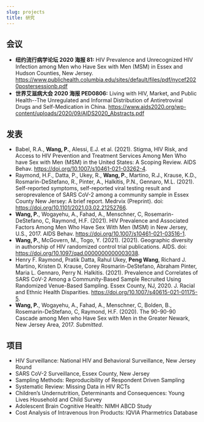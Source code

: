 ```yaml
---
slug: projects
title: 研究
---
```


## 会议

* **纽约流行病学论坛 2020 海报 81:** HIV Prevalence and Unrecognized HIV Infection among Men who Have Sex with Men (MSM) in Essex and Hudson Counties, New Jersey. https://www.publichealth.columbia.edu/sites/default/files/pdf/nycef2020postersessionb.pdf
* **世界艾滋病大会 2020 海报 PED0806:** Living with HIV, Market, and Public Health--The Unregulated and Informal Distribution of Antiretroviral Drugs and Self-Medication in China. https://www.aids2020.org/wp-content/uploads/2020/09/AIDS2020_Abstracts.pdf

## 发表

* Babel, R.A., **Wang, P.**, Alessi, E.J. et al. (2021). Stigma, HIV Risk, and Access to HIV Prevention and Treatment Services Among Men Who have Sex with Men (MSM) in the United States: A Scoping Review. AIDS Behav. https://doi.org/10.1007/s10461-021-03262-4.
* Raymond, H.F., Datta, P., Ukey, R., **Wang, P.**, Martino, R.J., Krause, K.D., Rosmarin-DeStefano, R., Pinter, A., Halkitis, P.N., Gennaro, M.L. (2021). Self-reported symptoms, self-reported viral testing result and seroprevalence of SARS CoV-2 among a community sample in Essex County New Jersey: A brief report. Medrvix (Preprint). doi: https://doi.org/10.1101/2021.03.02.21252766.   
* **Wang, P.**, Wogayehu, A., Fahad, A., Menschner, C, Rosemarin-DeStefano, C, Raymond, H.F. (2021). HIV Prevalence and Associated Factors Among Men Who Have Sex With Men (MSM) in New Jersey, U.S., 2017. AIDS Behav. https://doi.org/10.1007/s10461-021-03516-1.
* **Wang, P.**, McGovern, M., Togo, Y. (2021). (2021). Geographic diversity in authorship of HIV randomized control trial publications. AIDS. doi: https://doi.org/10.1097/qad.0000000000003038.
* Henry F. Raymond, Pratik Datta, Rahul Ukey, **Peng Wang**, Richard J. Martino, Kristen D. Krause, Corey Rosmarin-DeStefano, Abraham Pinter, Maria L. Gennaro, Perry N. Halkitis. (2021). Prevalence and Correlates of SARS CoV-2 Among a Community-Based Sample Recruited Using Randomized Venue-Based Sampling. Essex County, NJ, 2020. J. Racial and Ethnic Health Disparities. https://doi.org/10.1007/s40615-021-01175-5.
* **Wang, P.**, Wogayehu, A., Fahad, A., Menschner, C, Bolden, B., Rosemarin-DeStefano, C, Raymond, H.F. (2020). The 90-90-90 Cascade among Men who Have Sex with Men in the Greater Newark, New Jersey Area, 2017. _Submitted_. 

## 项目

* HIV Surveillance: National HIV and Behavioral Surveillance, New Jersey Round
* SARS CoV-2 Surveillance, Essex County, New Jersey
* Sampling Methods: Reproducibility of Respondent Driven Sampling
* Systematic Review: Missing Data in HIV RCTs
* Children’s Undernutrition, Determinants and Consequences: Young Lives Household and Child Survey
* Adolescent Brain Cognitive Health: NIMH ABCD Study
* Cost Analysis of Intravenous Iron Products: IQVIA Pharmetrics Database
